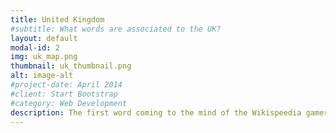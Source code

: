 ```yaml
---
title: United Kingdom
#subtitle: What words are associated to the UK?
layout: default
modal-id: 2
img: uk_map.png
thumbnail: uk_thumbnail.png
alt: image-alt
#project-date: April 2014
#client: Start Bootstrap
#category: Web Development
description: The first word coming to the mind of the Wikispeedia gamers when thinking of the United Kingdom is the *Wimbledon Championships*, the oldest and most prestigious tennis tournament in the world ! *Flower*, which seems slightly lost wandering about all those political words, could actually be related to the Rose, which is one of the national symbols of England. <br><br> The place of the holiest city in Islam *Mecca* and *Arabic language* on the map might be explained knowing that Islam is the <a href="https://en.wikipedia.org/wiki/Islam_in_the_United_Kingdom">second largest and the fastest growing religion of the United Kingdom</a>.<br><br> We can link the capital of Sudan *Khartoum* to the *Suez Canal* by the United Kingdom through the <a href="https://en.wikipedia.org/wiki/Suez_Crisis#British_response">Suez Crisis</a>. The region of Sudan was then a condominium between the United Kingdom and Egypt, from 1899 to 1956, when the Suez Crisis took place. Egypt is then invaded by Israel, the United Kingdom and France, who want to control the Suez canal and remove president Nasser who nationalized it. <br><br> Here is an interesting relation between two words on this map, *John Maynard Keynes*, world-renowned British economist whose ideas transformed macroeconomics, was invited as a financial representative for the British Treasury to attend the conference that led to the *Treaty of Versailles*. This deeply impacted his later work in economics and he predicted the devastating consequences of the astronomical war reparations required from Germany, which would later snowball to the outbreak of *World War II*, in a <a href="https://en.wikipedia.org/wiki/The_Economic_Consequences_of_the_Peace">book</a> that established his reputation.
---
```

